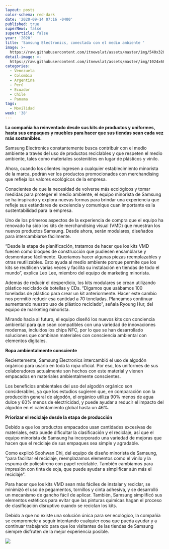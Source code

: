 ```yaml
---
layout: posts
color-schema: red-dark
date: '2020-09-14 07:16 -0400'
published: true
superNews: false
superArticle: false
year: '2020'
title: 'Samsung Electronics, conectada con el medio ambiente '
image: >-
  https://raw.githubusercontent.com/itnewslat/assets/master/img/540x320/Samsung-ECO-p.jpg
detail-image: >-
  https://raw.githubusercontent.com/itnewslat/assets/master/img/1024x680/Samsung-ECO-g.jpg
categories:
  - Venezuela
  - Colombia
  - Argentina
  - Perú
  - Ecuador
  - Chile
  - Panama
tags:
  - Movilidad
week: '38'
---
```

**La compañía ha reinventado desde sus kits de productos y uniformes, hasta sus empaques y muebles para hacer que sus tiendas sean cada vez más sostenibles.** 

Samsung Electronics constantemente busca contribuir con el medio ambiente a través del uso de productos reciclables y que respeten el medio ambiente, tales como materiales sostenibles en lugar de plásticos y vinilo.

Ahora, cuando los clientes ingresen a cualquier establecimiento minorista de la marca, podrán ver los productos promocionados con merchandising que refleja los valores ecológicos de la empresa. 

Conscientes de que la necesidad de volverse más ecológicos y tomar medidas para proteger el medio ambiente, el equipo minorista de Samsung se ha inspirado y explora nuevas formas para brindar una experiencia que refleje sus estándares de excelencia y comunique cuan importante es la sustentabilidad para la empresa. 

Uno de los primeros aspectos de la experiencia de compra que el equipo ha renovado ha sido los kits de merchandising visual (VMD) que muestran los nuevos productos Samsung. Desde ahora, serán modulares, diseñados para intercambiarse fácilmente.

“Desde la etapa de planificación, tratamos de hacer que los kits VMD fuesen como bloques de construcción que pudiesen ensamblarse y desmontarse fácilmente. Queríamos hacer algunas piezas reemplazables y otras reutilizables. Esto ayuda al medio ambiente porque permite que los kits se reutilicen varias veces y facilita su instalación en tiendas de todo el mundo”, explica Leo Lee, miembro del equipo de marketing minorista. 

Además de reducir el desperdicio, los kits modulares se crean utilizando plástico reciclado de botellas y CDs. “Digamos que usábamos 100 toneladas de plástico para crear un kit anteriormente. Hacer este cambio nos permitió reducir esa cantidad a 70 toneladas. Planeamos continuar aumentando nuestro uso de plástico reciclado”, señala Ryoung Hur, del equipo de marketing minorista.

Mirando hacia al futuro, el equipo diseñó los nuevos kits con conciencia ambiental para que sean compatibles con una variedad de innovaciones modernas, incluidos los chips NFC, por lo que se han desarrollado soluciones que combinan materiales con consciencia ambiental con elementos digitales.

**Ropa ambientalmente consciente**

Recientemente, Samsung Electronics intercambió el uso de algodón orgánico para usarlo en toda la ropa oficial. Por eso, los uniformes de sus colaboradores actualmente son hechos con este material y vienen empacados en materiales ambientalmente conscientes. 

Los beneficios ambientales del uso del algodón orgánico son considerables, ya que los estudios sugieren que, en comparación con la producción general de algodón, el orgánico utiliza 90% menos de agua dulce y 60% menos de electricidad, y puede ayudar a reducir el impacto del algodón en el calentamiento global hasta un 46%.

**Priorizar el reciclaje desde la etapa de producción**

Debido a que los productos empacados usan cantidades excesivas de materiales, esto puede dificultar la clasificación y el reciclaje, así que el equipo minorista de Samsung ha incorporado una variedad de mejoras que hacen que el reciclaje de sus empaques sea simple y agradable.

Como explicó Soohwan Chi, del equipo de diseño minorista de Samsung, “para facilitar el reciclaje, reemplazamos elementos como el vinilo y la espuma de poliestireno con papel reciclable. También cambiamos para impresión con tinta de soja, que puede ayudar a simplificar aún más el reciclaje".

Para hacer que los kits VMD sean más fáciles de instalar y reciclar, se minimizó el uso de pegamentos, tornillos y cinta adhesiva, y se desarrolló un mecanismo de gancho fácil de aplicar. También, Samsung simplificó sus elementos estéticos para evitar que las pinturas químicas hagan el proceso de clasificación disruptivo cuando se reciclan los kits. 

Debido a que no existe una solución única para ser ecológico, la compañía se compromete a seguir intentando cualquier cosa que pueda ayudar y a continuar trabajando para que los visitantes de las tiendas de Samsung siempre disfruten de la mejor experiencia posible.

<img src="https://tracker.metricool.com/c3po.jpg?hash=56f88a41e39ab42c063cc51676587a04"/>